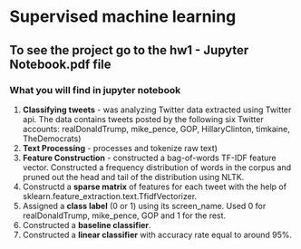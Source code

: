 # Supervised machine learning

<h2>To see the project go to the hw1 - Jupyter Notebook.pdf file </h2>

<h3>What you will find in jupyter notebook </h3>

1. <b>Classifying tweets</b> - was analyzing Twitter data extracted using Twitter api. The data contains tweets posted by the following six Twitter accounts: realDonaldTrump, mike_pence, GOP, HillaryClinton, timkaine, TheDemocrats)
2. <b>Text Processing</b> - processes and tokenize raw text)
3. <b>Feature Construction</b> - constructed a bag-of-words TF-IDF feature vector. Constructed a frequency distribution of words in the corpus and pruned out the head and tail of the distribution using NLTK.
4. Constructd a <b>sparse matrix</b> of features for each tweet with the help of sklearn.feature_extraction.text.TfidfVectorizer.
5. Assigned a <b>class label</b> (0 or 1) using its screen_name. Used 0 for realDonaldTrump, mike_pence, GOP and 1 for the rest.
6. Constructed a <b>baseline classifier</b>.
7. Constructed a <b>linear classifier</b> with accuracy rate equal to around 95%.
